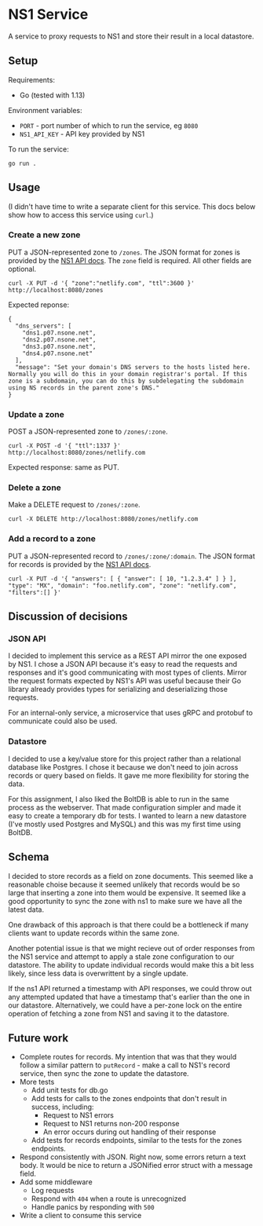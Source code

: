 # NS1 Service

A service to proxy requests to NS1 and store their result in a local datastore.

## Setup

Requirements: 
* Go (tested with 1.13)

Environment variables:
* `PORT` - port number of which to run the service, eg `8080`
* `NS1_API_KEY` - API key provided by NS1

To run the service:
```
go run .
```

## Usage

(I didn't have time to write a separate client for this service. This docs below show how to access this service using `curl`.)

### Create a new zone

PUT a JSON-represented zone to `/zones`. The JSON format for zones is provided by the [NS1 API docs](https://ns1.com/api). The `zone` field is required. All other fields are optional.

```
curl -X PUT -d '{ "zone":"netlify.com", "ttl":3600 }' http://localhost:8080/zones
```

Expected reponse:
```
{
  "dns_servers": [
    "dns1.p07.nsone.net",
    "dns2.p07.nsone.net",
    "dns3.p07.nsone.net",
    "dns4.p07.nsone.net"
  ],
  "message": "Set your domain's DNS servers to the hosts listed here. Normally you will do this in your domain registrar's portal. If this zone is a subdomain, you can do this by subdelegating the subdomain using NS records in the parent zone's DNS."
}
```

### Update a zone

POST a JSON-represented zone to `/zones/:zone`.

```
curl -X POST -d '{ "ttl":1337 }' http://localhost:8080/zones/netlify.com
```

Expected response: same as PUT.

### Delete a zone

Make a DELETE request to `/zones/:zone`.

```
curl -X DELETE http://localhost:8080/zones/netlify.com
```

### Add a record to a zone

PUT a JSON-represented record to `/zones/:zone/:domain`. The JSON format for records is provided by the [NS1 API docs](https://ns1.com/api).

```
curl -X PUT -d '{ "answers": [ { "answer": [ 10, "1.2.3.4" ] } ], "type": "MX", "domain": "foo.netlify.com", "zone": "netlify.com", "filters":[] }'
```

## Discussion of decisions

### JSON API

I decided to implement this service as a REST API mirror the one exposed by NS1. I chose a JSON API because it's easy to read the requests and responses and it's good communicating with most types of clients. Mirror the request formats expected by NS1's API was useful because their Go library already provides types for serializing and deserializing those requests.

For an internal-only service, a microservice that uses gRPC and protobuf to communicate could also be used.

### Datastore

I decided to use a key/value store for this project rather than a relational database like Postgres. I chose it because we don't need to join across records or query based on fields. It gave me more flexibility for storing the data.

For this assignment, I also liked the BoltDB is able to run in the same process as the webserver. That made configuration simpler and made it easy to create a temporary db for tests. I wanted to learn a new datastore (I've mostly used Postgres and MySQL) and this was my first time using BoltDB.

## Schema

I decided to store records as a field on zone documents. This seemed like a reasonable choise because it seemed unlikely that records would be so large that inserting a zone into them would be expensive. It seemed like a good opportunity to sync the zone with ns1 to make sure we have all the latest data.

One drawback of this approach is that there could be a bottleneck if many clients want to update records within the same zone.

Another potential issue is that we might recieve out of order responses from the NS1 service and attempt to apply a stale zone configuration to our datastore. The ability to update individual records would make this a bit less likely, since less data is overwrittent by a single update.

If the ns1 API returned a timestamp with API responses, we could throw out any attempted updated that have a timestamp that's earlier than the one in our datastore. Alternatively, we could have a per-zone lock on the entire operation of fetching a zone from NS1 and saving it to the datastore.

## Future work

* Complete routes for records. My intention that was that they would follow a similar pattern to `putRecord` - make a call to NS1's record service, then sync the zone to update the datastore.
* More tests
  * Add unit tests for db.go
  * Add tests for calls to the zones endpoints that don't result in success, including:
    * Request to NS1 errors
    * Request to NS1 returns non-200 response
    * An error occurs during out handling of their response
  * Add tests for records endpoints, similar to the tests for the zones endpoints.
* Respond consistently with JSON. Right now, some errors return a text body. It would be nice to return a JSONified error struct with a message field.
* Add some middleware
  * Log requests
  * Respond with `404` when a route is unrecognized
  * Handle panics by responding with `500`
* Write a client to consume this service
